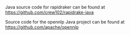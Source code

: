 Java source code for rapidraker can be found at https://github.com/crew102/rapidrake-java

Source code for the opennlp Java project can be found at https://github.com/apache/opennlp
